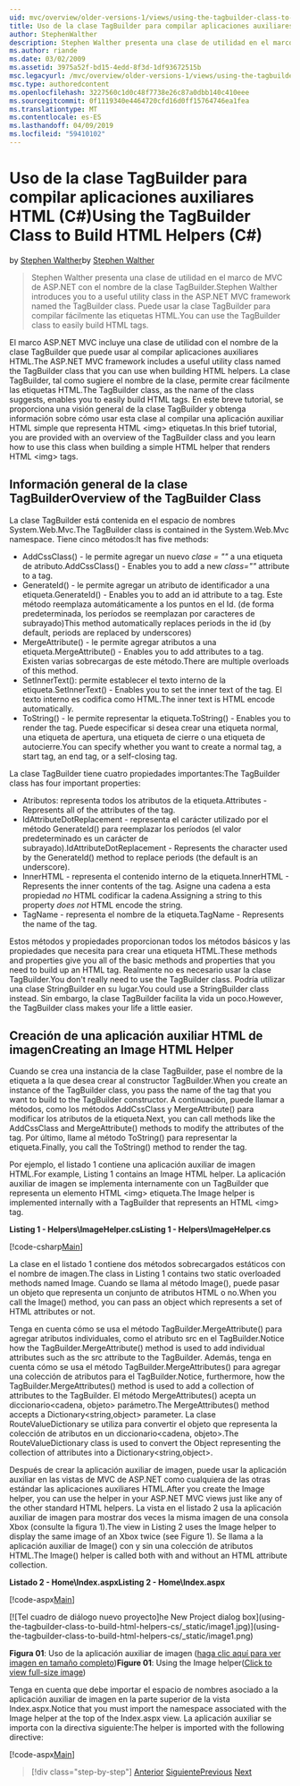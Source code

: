 ```yaml
---
uid: mvc/overview/older-versions-1/views/using-the-tagbuilder-class-to-build-html-helpers-cs
title: Uso de la clase TagBuilder para compilar aplicaciones auxiliares HTML (C#) | Microsoft Docs
author: StephenWalther
description: Stephen Walther presenta una clase de utilidad en el marco de MVC de ASP.NET con el nombre de la clase TagBuilder. Puede usar la clase TagBuilder para fácilmente...
ms.author: riande
ms.date: 03/02/2009
ms.assetid: 3975a52f-bd15-4edd-8f3d-1df93672515b
msc.legacyurl: /mvc/overview/older-versions-1/views/using-the-tagbuilder-class-to-build-html-helpers-cs
msc.type: authoredcontent
ms.openlocfilehash: 3227560c1d0c48f7738e26c87a0dbb140c410eee
ms.sourcegitcommit: 0f1119340e4464720cfd16d0ff15764746ea1fea
ms.translationtype: MT
ms.contentlocale: es-ES
ms.lasthandoff: 04/09/2019
ms.locfileid: "59410102"
---
```

# <a name="using-the-tagbuilder-class-to-build-html-helpers-c"></a><span data-ttu-id="23bb5-104">Uso de la clase TagBuilder para compilar aplicaciones auxiliares HTML (C#)</span><span class="sxs-lookup"><span data-stu-id="23bb5-104">Using the TagBuilder Class to Build HTML Helpers (C#)</span></span>

<span data-ttu-id="23bb5-105">by [Stephen Walther](https://github.com/StephenWalther)</span><span class="sxs-lookup"><span data-stu-id="23bb5-105">by [Stephen Walther](https://github.com/StephenWalther)</span></span>

> <span data-ttu-id="23bb5-106">Stephen Walther presenta una clase de utilidad en el marco de MVC de ASP.NET con el nombre de la clase TagBuilder.</span><span class="sxs-lookup"><span data-stu-id="23bb5-106">Stephen Walther introduces you to a useful utility class in the ASP.NET MVC framework named the TagBuilder class.</span></span> <span data-ttu-id="23bb5-107">Puede usar la clase TagBuilder para compilar fácilmente las etiquetas HTML.</span><span class="sxs-lookup"><span data-stu-id="23bb5-107">You can use the TagBuilder class to easily build HTML tags.</span></span>


<span data-ttu-id="23bb5-108">El marco ASP.NET MVC incluye una clase de utilidad con el nombre de la clase TagBuilder que puede usar al compilar aplicaciones auxiliares HTML.</span><span class="sxs-lookup"><span data-stu-id="23bb5-108">The ASP.NET MVC framework includes a useful utility class named the TagBuilder class that you can use when building HTML helpers.</span></span> <span data-ttu-id="23bb5-109">La clase TagBuilder, tal como sugiere el nombre de la clase, permite crear fácilmente las etiquetas HTML.</span><span class="sxs-lookup"><span data-stu-id="23bb5-109">The TagBuilder class, as the name of the class suggests, enables you to easily build HTML tags.</span></span> <span data-ttu-id="23bb5-110">En este breve tutorial, se proporciona una visión general de la clase TagBuilder y obtenga información sobre cómo usar esta clase al compilar una aplicación auxiliar HTML simple que representa HTML &lt;img&gt; etiquetas.</span><span class="sxs-lookup"><span data-stu-id="23bb5-110">In this brief tutorial, you are provided with an overview of the TagBuilder class and you learn how to use this class when building a simple HTML helper that renders HTML &lt;img&gt; tags.</span></span>

## <a name="overview-of-the-tagbuilder-class"></a><span data-ttu-id="23bb5-111">Información general de la clase TagBuilder</span><span class="sxs-lookup"><span data-stu-id="23bb5-111">Overview of the TagBuilder Class</span></span>

<span data-ttu-id="23bb5-112">La clase TagBuilder está contenida en el espacio de nombres System.Web.Mvc.</span><span class="sxs-lookup"><span data-stu-id="23bb5-112">The TagBuilder class is contained in the System.Web.Mvc namespace.</span></span> <span data-ttu-id="23bb5-113">Tiene cinco métodos:</span><span class="sxs-lookup"><span data-stu-id="23bb5-113">It has five methods:</span></span>

- <span data-ttu-id="23bb5-114">AddCssClass() - le permite agregar un nuevo *clase = ""* a una etiqueta de atributo.</span><span class="sxs-lookup"><span data-stu-id="23bb5-114">AddCssClass() - Enables you to add a new *class=""* attribute to a tag.</span></span>
- <span data-ttu-id="23bb5-115">GenerateId() - le permite agregar un atributo de identificador a una etiqueta.</span><span class="sxs-lookup"><span data-stu-id="23bb5-115">GenerateId() - Enables you to add an id attribute to a tag.</span></span> <span data-ttu-id="23bb5-116">Este método reemplaza automáticamente a los puntos en el Id. (de forma predeterminada, los períodos se reemplazan por caracteres de subrayado)</span><span class="sxs-lookup"><span data-stu-id="23bb5-116">This method automatically replaces periods in the id (by default, periods are replaced by underscores)</span></span>
- <span data-ttu-id="23bb5-117">MergeAttribute() - le permite agregar atributos a una etiqueta.</span><span class="sxs-lookup"><span data-stu-id="23bb5-117">MergeAttribute() - Enables you to add attributes to a tag.</span></span> <span data-ttu-id="23bb5-118">Existen varias sobrecargas de este método.</span><span class="sxs-lookup"><span data-stu-id="23bb5-118">There are multiple overloads of this method.</span></span>
- <span data-ttu-id="23bb5-119">SetInnerText(): permite establecer el texto interno de la etiqueta.</span><span class="sxs-lookup"><span data-stu-id="23bb5-119">SetInnerText() - Enables you to set the inner text of the tag.</span></span> <span data-ttu-id="23bb5-120">El texto interno es codifica como HTML.</span><span class="sxs-lookup"><span data-stu-id="23bb5-120">The inner text is HTML encode automatically.</span></span>
- <span data-ttu-id="23bb5-121">ToString() - le permite representar la etiqueta.</span><span class="sxs-lookup"><span data-stu-id="23bb5-121">ToString() - Enables you to render the tag.</span></span> <span data-ttu-id="23bb5-122">Puede especificar si desea crear una etiqueta normal, una etiqueta de apertura, una etiqueta de cierre o una etiqueta de autocierre.</span><span class="sxs-lookup"><span data-stu-id="23bb5-122">You can specify whether you want to create a normal tag, a start tag, an end tag, or a self-closing tag.</span></span>
  

<span data-ttu-id="23bb5-123">La clase TagBuilder tiene cuatro propiedades importantes:</span><span class="sxs-lookup"><span data-stu-id="23bb5-123">The TagBuilder class has four important properties:</span></span>

- <span data-ttu-id="23bb5-124">Atributos: representa todos los atributos de la etiqueta.</span><span class="sxs-lookup"><span data-stu-id="23bb5-124">Attributes - Represents all of the attributes of the tag.</span></span>
- <span data-ttu-id="23bb5-125">IdAttributeDotReplacement - representa el carácter utilizado por el método GenerateId() para reemplazar los períodos (el valor predeterminado es un carácter de subrayado).</span><span class="sxs-lookup"><span data-stu-id="23bb5-125">IdAttributeDotReplacement - Represents the character used by the GenerateId() method to replace periods (the default is an underscore).</span></span>
- <span data-ttu-id="23bb5-126">InnerHTML - representa el contenido interno de la etiqueta.</span><span class="sxs-lookup"><span data-stu-id="23bb5-126">InnerHTML - Represents the inner contents of the tag.</span></span> <span data-ttu-id="23bb5-127">Asigne una cadena a esta propiedad *no* HTML codificar la cadena.</span><span class="sxs-lookup"><span data-stu-id="23bb5-127">Assigning a string to this property *does not* HTML encode the string.</span></span>
- <span data-ttu-id="23bb5-128">TagName - representa el nombre de la etiqueta.</span><span class="sxs-lookup"><span data-stu-id="23bb5-128">TagName - Represents the name of the tag.</span></span>

<span data-ttu-id="23bb5-129">Estos métodos y propiedades proporcionan todos los métodos básicos y las propiedades que necesita para crear una etiqueta HTML.</span><span class="sxs-lookup"><span data-stu-id="23bb5-129">These methods and properties give you all of the basic methods and properties that you need to build up an HTML tag.</span></span> <span data-ttu-id="23bb5-130">Realmente no es necesario usar la clase TagBuilder.</span><span class="sxs-lookup"><span data-stu-id="23bb5-130">You don't really need to use the TagBuilder class.</span></span> <span data-ttu-id="23bb5-131">Podría utilizar una clase StringBuilder en su lugar.</span><span class="sxs-lookup"><span data-stu-id="23bb5-131">You could use a StringBuilder class instead.</span></span> <span data-ttu-id="23bb5-132">Sin embargo, la clase TagBuilder facilita la vida un poco.</span><span class="sxs-lookup"><span data-stu-id="23bb5-132">However, the TagBuilder class makes your life a little easier.</span></span>

## <a name="creating-an-image-html-helper"></a><span data-ttu-id="23bb5-133">Creación de una aplicación auxiliar HTML de imagen</span><span class="sxs-lookup"><span data-stu-id="23bb5-133">Creating an Image HTML Helper</span></span>

<span data-ttu-id="23bb5-134">Cuando se crea una instancia de la clase TagBuilder, pase el nombre de la etiqueta a la que desea crear al constructor TagBuilder.</span><span class="sxs-lookup"><span data-stu-id="23bb5-134">When you create an instance of the TagBuilder class, you pass the name of the tag that you want to build to the TagBuilder constructor.</span></span> <span data-ttu-id="23bb5-135">A continuación, puede llamar a métodos, como los métodos AddCssClass y MergeAttribute() para modificar los atributos de la etiqueta.</span><span class="sxs-lookup"><span data-stu-id="23bb5-135">Next, you can call methods like the AddCssClass and MergeAttribute() methods to modify the attributes of the tag.</span></span> <span data-ttu-id="23bb5-136">Por último, llame al método ToString() para representar la etiqueta.</span><span class="sxs-lookup"><span data-stu-id="23bb5-136">Finally, you call the ToString() method to render the tag.</span></span>

<span data-ttu-id="23bb5-137">Por ejemplo, el listado 1 contiene una aplicación auxiliar de imagen HTML.</span><span class="sxs-lookup"><span data-stu-id="23bb5-137">For example, Listing 1 contains an Image HTML helper.</span></span> <span data-ttu-id="23bb5-138">La aplicación auxiliar de imagen se implementa internamente con un TagBuilder que representa un elemento HTML &lt;img&gt; etiqueta.</span><span class="sxs-lookup"><span data-stu-id="23bb5-138">The Image helper is implemented internally with a TagBuilder that represents an HTML &lt;img&gt; tag.</span></span>

**<span data-ttu-id="23bb5-139">Listing 1 - Helpers\ImageHelper.cs</span><span class="sxs-lookup"><span data-stu-id="23bb5-139">Listing 1 - Helpers\ImageHelper.cs</span></span>**

[!code-csharp[Main](using-the-tagbuilder-class-to-build-html-helpers-cs/samples/sample1.cs)]

<span data-ttu-id="23bb5-140">La clase en el listado 1 contiene dos métodos sobrecargados estáticos con el nombre de imagen.</span><span class="sxs-lookup"><span data-stu-id="23bb5-140">The class in Listing 1 contains two static overloaded methods named Image.</span></span> <span data-ttu-id="23bb5-141">Cuando se llama al método Image(), puede pasar un objeto que representa un conjunto de atributos HTML o no.</span><span class="sxs-lookup"><span data-stu-id="23bb5-141">When you call the Image() method, you can pass an object which represents a set of HTML attributes or not.</span></span>

<span data-ttu-id="23bb5-142">Tenga en cuenta cómo se usa el método TagBuilder.MergeAttribute() para agregar atributos individuales, como el atributo src en el TagBuilder.</span><span class="sxs-lookup"><span data-stu-id="23bb5-142">Notice how the TagBuilder.MergeAttribute() method is used to add individual attributes such as the src attribute to the TagBuilder.</span></span> <span data-ttu-id="23bb5-143">Además, tenga en cuenta cómo se usa el método TagBuilder.MergeAttributes() para agregar una colección de atributos para el TagBuilder.</span><span class="sxs-lookup"><span data-stu-id="23bb5-143">Notice, furthermore, how the TagBuilder.MergeAttributes() method is used to add a collection of attributes to the TagBuilder.</span></span> <span data-ttu-id="23bb5-144">El método MergeAttributes() acepta un diccionario&lt;cadena, objeto&gt; parámetro.</span><span class="sxs-lookup"><span data-stu-id="23bb5-144">The MergeAttributes() method accepts a Dictionary&lt;string,object&gt; parameter.</span></span> <span data-ttu-id="23bb5-145">La clase RouteValueDictionary se utiliza para convertir el objeto que representa la colección de atributos en un diccionario&lt;cadena, objeto&gt;.</span><span class="sxs-lookup"><span data-stu-id="23bb5-145">The RouteValueDictionary class is used to convert the Object representing the collection of attributes into a Dictionary&lt;string,object&gt;.</span></span>

<span data-ttu-id="23bb5-146">Después de crear la aplicación auxiliar de imagen, puede usar la aplicación auxiliar en las vistas de MVC de ASP.NET como cualquiera de las otras estándar las aplicaciones auxiliares HTML.</span><span class="sxs-lookup"><span data-stu-id="23bb5-146">After you create the Image helper, you can use the helper in your ASP.NET MVC views just like any of the other standard HTML helpers.</span></span> <span data-ttu-id="23bb5-147">La vista en el listado 2 usa la aplicación auxiliar de imagen para mostrar dos veces la misma imagen de una consola Xbox (consulte la figura 1).</span><span class="sxs-lookup"><span data-stu-id="23bb5-147">The view in Listing 2 uses the Image helper to display the same image of an Xbox twice (see Figure 1).</span></span> <span data-ttu-id="23bb5-148">Se llama a la aplicación auxiliar de Image() con y sin una colección de atributos HTML.</span><span class="sxs-lookup"><span data-stu-id="23bb5-148">The Image() helper is called both with and without an HTML attribute collection.</span></span>

**<span data-ttu-id="23bb5-149">Listado 2 - Home\Index.aspx</span><span class="sxs-lookup"><span data-stu-id="23bb5-149">Listing 2 - Home\Index.aspx</span></span>**

[!code-aspx[Main](using-the-tagbuilder-class-to-build-html-helpers-cs/samples/sample2.aspx)]


[![T<span data-ttu-id="23bb5-150">el cuadro de diálogo nuevo proyecto]</span><span class="sxs-lookup"><span data-stu-id="23bb5-150">he New Project dialog box]</span></span>(using-the-tagbuilder-class-to-build-html-helpers-cs/_static/image1.jpg)](using-the-tagbuilder-class-to-build-html-helpers-cs/_static/image1.png)

<span data-ttu-id="23bb5-151">**Figura 01**: Uso de la aplicación auxiliar de imagen ([haga clic aquí para ver imagen en tamaño completo](using-the-tagbuilder-class-to-build-html-helpers-cs/_static/image2.png))</span><span class="sxs-lookup"><span data-stu-id="23bb5-151">**Figure 01**: Using the Image helper([Click to view full-size image](using-the-tagbuilder-class-to-build-html-helpers-cs/_static/image2.png))</span></span>


<span data-ttu-id="23bb5-152">Tenga en cuenta que debe importar el espacio de nombres asociado a la aplicación auxiliar de imagen en la parte superior de la vista Index.aspx.</span><span class="sxs-lookup"><span data-stu-id="23bb5-152">Notice that you must import the namespace associated with the Image helper at the top of the Index.aspx view.</span></span> <span data-ttu-id="23bb5-153">La aplicación auxiliar se importa con la directiva siguiente:</span><span class="sxs-lookup"><span data-stu-id="23bb5-153">The helper is imported with the following directive:</span></span>

[!code-aspx[Main](using-the-tagbuilder-class-to-build-html-helpers-cs/samples/sample3.aspx)]

> [!div class="step-by-step"]
> <span data-ttu-id="23bb5-154">[Anterior](creating-custom-html-helpers-cs.md)
> [Siguiente](creating-page-layouts-with-view-master-pages-cs.md)</span><span class="sxs-lookup"><span data-stu-id="23bb5-154">[Previous](creating-custom-html-helpers-cs.md)
[Next](creating-page-layouts-with-view-master-pages-cs.md)</span></span>
